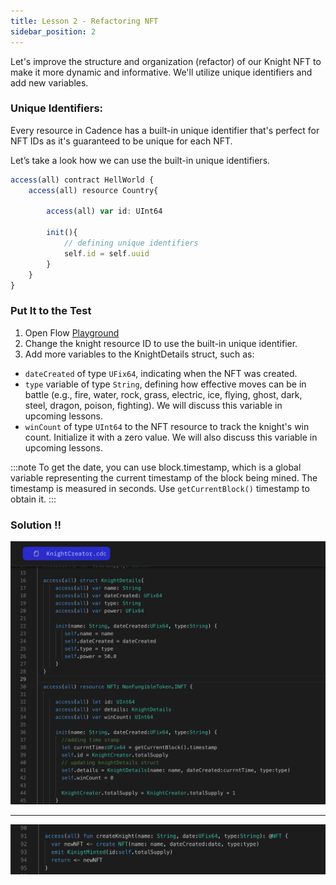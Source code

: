 ```yaml
---
title: Lesson 2 - Refactoring NFT
sidebar_position: 2
---
```


Let's improve the structure and organization (refactor) of our Knight NFT to make it more dynamic and informative. We'll utilize unique identifiers and add new variables.

### Unique Identifiers:

Every resource in Cadence has a built-in unique identifier that's perfect for NFT IDs as it's guaranteed to be unique for each NFT.

Let’s take a look how we can use the built-in unique identifiers.

```jsx
access(all) contract HellWorld {
	access(all) resource Country{

		access(all) var id: UInt64

		init(){
			// defining unique identifiers
			self.id = self.uuid
		}
	}
}
```

### Put It to the Test

1. Open Flow [Playground](https://play.flow.com/)
2. Change the knight resource ID to use the built-in unique identifier.
3. Add more variables to the KnightDetails struct, such as:

- `dateCreated` of type `UFix64`, indicating when the NFT was created.
- `type` variable of type `String`, defining how effective moves can be in battle (e.g., fire, water, rock, grass, electric, ice, flying, ghost, dark, steel, dragon, poison, fighting). We will discuss this variable in upcoming lessons.
- `winCount` of type `UInt64` to the NFT resource to track the knight's win count. Initialize it with a zero value. We will also discuss this variable in upcoming lessons.

:::note
To get the date, you can use block.timestamp, which is a global variable representing the current timestamp of the block being mined. The timestamp is measured in seconds. Use `getCurrentBlock()` timestamp to obtain it.
:::

### Solution !!

![Alt text](image-4.png)

---

![Alt text](image-5.png)
